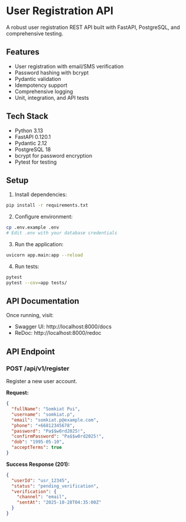 # User Registration API

A robust user registration REST API built with FastAPI, PostgreSQL, and comprehensive testing.

## Features

- User registration with email/SMS verification
- Password hashing with bcrypt
- Pydantic validation
- Idempotency support
- Comprehensive logging
- Unit, integration, and API tests

## Tech Stack

- Python 3.13
- FastAPI 0.120.1
- Pydantic 2.12
- PostgreSQL 18
- bcrypt for password encryption
- Pytest for testing

## Setup

1. Install dependencies:
```bash
pip install -r requirements.txt
```

2. Configure environment:
```bash
cp .env.example .env
# Edit .env with your database credentials
```

3. Run the application:
```bash
uvicorn app.main:app --reload
```

4. Run tests:
```bash
pytest
pytest --cov=app tests/
```

## API Documentation

Once running, visit:
- Swagger UI: http://localhost:8000/docs
- ReDoc: http://localhost:8000/redoc

## API Endpoint

### POST /api/v1/register

Register a new user account.

**Request:**
```json
{
  "fullName": "Somkiat Pui",
  "username": "somkiat.p",
  "email": "somkiat.p@example.com",
  "phone": "+66812345678",
  "password": "Pa$$w0rd2025!",
  "confirmPassword": "Pa$$w0rd2025!",
  "dob": "1995-05-10",
  "acceptTerms": true
}
```

**Success Response (201):**
```json
{
  "userId": "usr_12345",
  "status": "pending_verification",
  "verification": {
    "channel": "email",
    "sentAt": "2025-10-28T04:35:00Z"
  }
}
```
